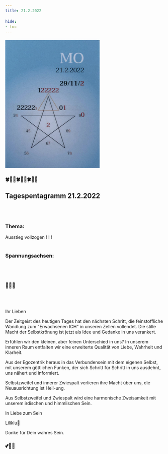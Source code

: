 ```yaml
---
title: 21.2.2022

hide:
- toc
---
```



<style>
img {
  width: 300px;
  max-width: 99%
}
</style>

![](/img/2022/2022-02-21.png)

### 🍀🦋💚🍀🦋💚🍀🦋💚

## **Tagespentagramm 21.2.2022**
<br><br>
### **Thema:**
Ausstieg vollzogen ! ! !
<br><br>


### **Spannungsachsen:**
<br><br>
### **🌷🌸🌷**

<br><br>

Ihr Lieben

Der Zeitgeist des heutigen Tages hat den nächsten Schritt, die feinstoffliche Wandlung zum "Erwachsenen ICH" in unseren Zellen vollendet. Die stille Macht der Selbstkrönung ist jetzt als Idee und Gedanke in uns verankert.

Erfühlen wir den kleinen, aber feinen Unterschied in uns? In unserem inneren Raum entfalten wir eine erweiterte Qualität von Liebe, Wahrheit und Klarheit.

Aus der Egozentrik heraus in das Verbundensein mit dem eigenen Selbst, mit unserem göttlichen Funken, der sich Schritt für Schritt in uns ausdehnt, uns nähert und informiert.

Selbstzweifel und innerer Zwiespalt verlieren ihre Macht über uns, die Neuausrichtung ist Heil-ung.

Aus Selbstzweifel und Zwiespalt wird eine harmonische Zweisamkeit mit unserem irdischen und himmlischen Sein.

In Liebe zum Sein

Liliklu🦋

Danke für Dein wahres Sein.
### 💕🌷🌸
